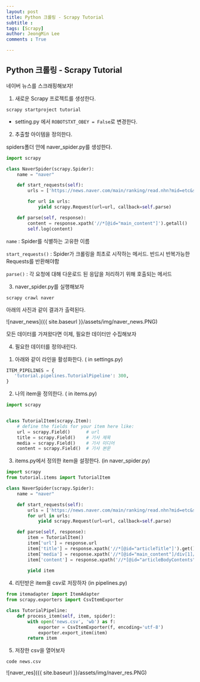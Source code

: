 ```yaml
---
layout: post
title: Python 크롤링 - Scrapy Tutorial
subtitle : 
tags: [Scrapy]
author: JeongMin Lee
comments : True

---
```


## Python 크롤링 - Scrapy Tutorial

네이버 뉴스를 스크래핑해보자!

1. 새로운 Scrapy 프로젝트를 생성한다.

```shell
scrapy startproject tutorial
```

* setting.py 에서 `ROBOTSTXT_OBEY = False`로 변경한다.



2. 추출할 아이템을 정의한다.

spiders폴더 안에 naver_spider.py를 생성한다.

```python
import scrapy

class NaverSpider(scrapy.Spider):
	name = "naver"

	def start_requests(self):
		urls = ['https://news.naver.com/main/ranking/read.nhn?mid=etc&sid1=111&rankingType=popular_day&oid=003&aid=0010035514&date=20200823&type=1&rankingSeq=6&rankingSectionId=102']

		for url in urls:
			yield scrapy.Request(url=url, callback=self.parse)

	def parse(self, response):
		content = response.xpath('//*[@id="main_content"]').getall()
		self.log(content)
```

`name` : Spider를 식별하는 고유한 이름

`start_requests()` :  Spider가 크롤링을 최초로 시작하는 메서드. 반드시 반복가능한 Requests를 반환해야함

`parse()` : 각 요청에 대해 다운로드 된 응답을 처리하기 위해 호출되는 메서드

3. naver_spider.py를 실행해보자

```shell
scrapy crawl naver
```

아래의 사진과 같이 결과가 출력된다.

![naver_news]({{ site.baseurl }}/assets/img/naver_news.PNG)

모든 데이터를 가져왔다면 이제, 필요한 데이터만 수집해보자

4. 필요한 데이터를 정의내린다.

1) 아래와 같이 라인을 활성화한다. ( in settings.py)

```python 
ITEM_PIPELINES = {
   'tutorial.pipelines.TutorialPipeline': 300,
}
```

2) 나의 item을 정의한다. ( in items.py)

```python 
import scrapy


class TutorialItem(scrapy.Item):
    # define the fields for your item here like:
    url = scrapy.Field()      # url
    title = scrapy.Field()    # 기사 제목
    media = scrapy.Field()    # 기사 미디어
    content = scrapy.Field()  # 기사 본문
```

3) items.py에서 정의한 item을 설정한다. (in naver_spider.py)

```python
import scrapy
from tutorial.items import TutorialItem

class NaverSpider(scrapy.Spider):
	name = "naver"

	def start_requests(self):
		urls = ['https://news.naver.com/main/ranking/read.nhn?mid=etc&sid1=111&rankingType=popular_day&oid=003&aid=0010035514&date=20200823&type=1&rankingSeq=6&rankingSectionId=102']
		for url in urls:
			yield scrapy.Request(url=url, callback=self.parse)

	def parse(self, response):
		item = TutorialItem()
		item['url'] = response.url
		item['title'] = response.xpath('//*[@id="articleTitle"]').get()
		item['media'] = response.xpath('//*[@id="main_content"]/div[1]/div[1]/a/img').get()
		item['content'] = response.xpath('//*[@id="articleBodyContents"]').getall()
		
		yield item
```

4) 리턴받은 item을 csv로 저장하자 (in pipelines.py)

```python
from itemadapter import ItemAdapter
from scrapy.exporters import CsvItemExporter

class TutorialPipeline:
    def process_item(self, item, spider):
    	with open('news.csv', 'wb') as f:
    		exporter = CsvItemExporter(f, encoding='utf-8')
    		exporter.export_item(item)
    	return item
```

5) 저장한 csv을 열어보자

```shell
code news.csv
```

![naver_res]({{ site.baseurl }}/assets/img/naver_res.PNG)

